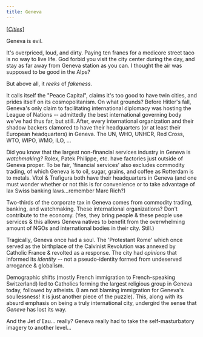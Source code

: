 ```yaml
---
title: Geneva
---
```


\[*[Cities](/cities)*\]

Geneva is evil.

It's overpriced, loud, and dirty. Paying ten francs for a medicore street taco is no way to live life. God forbid you visit the city center during the day, and stay as far away from Geneva station as you can. I thought the air was supposed to be good in the Alps?

But above all, it *reeks* of *fakeness.*

It calls itself the "Peace Capital", claims it's too good to have twin cities, and prides itself on its cosmopolitanism. On what grounds? Before Hitler's fall, Geneva's only claim to facilitating international diplomacy was hosting the League of Nations -- admittedly the best international governing body we've had thus far, but still. After, every international organization and their shadow backers clamored to have their headquarters (or at least their European headquarters) in Geneva. The UN, WHO, UNHCR, Red Cross, WTO, WIPO, WMO, ILO, ...

Did you know that the largest non-financial services industry in Geneva is *watchmaking?* Rolex, Patek Philippe, etc. have factories just outside of Geneva proper. To be fair, 'financial services' also excludes commodity trading, of which Geneva is to oil, sugar, grains, and coffee as Rotterdam is to metals. Vitol & Trafigura both have their headquarters in Geneva (and one must wonder whether or not this is for convenience or to take advantage of lax Swiss banking laws...remember Marc Rich?)

Two-thirds of the corporate tax in Geneva comes from commodity trading, banking, and watchmaking. These international organizations? Don't contribute to the economy. (Yes, they bring people & these people use services & this allows Geneva natives to benefit from the overwhelming amount of NGOs and international bodies in their city. Still.)

Tragically, Geneva once had a soul. The 'Protestant Rome' which once served as the birthplace of the Calvinist Revolution was annexed by Catholic France & revolted as a response. The city had *opinions* that informed its *identity* -- not a pseudo-identity formed from undeserved arrogance & globalism.

Demographic shifts (mostly French immigration to French-speaking Switzerland) led to Catholics forming the largest religious group in Geneva today, followed by atheists. (I am not blaming immigration for Geneva's soullessness! it is just another piece of the puzzle). This, along with its absurd emphasis on being a truly international city, undergird the sense that *Geneve* has lost its way. 

And the Jet d'Eau... really? Geneva really had to take the self-masturbatory imagery to another level...
